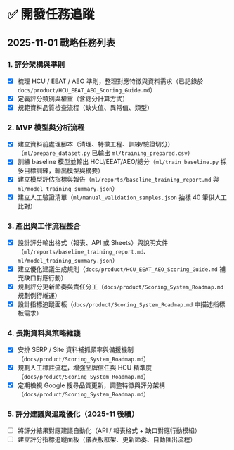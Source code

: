 # ✅ 開發任務追蹤

## 2025-11-01 戰略任務列表

### 1. 評分架構與準則
- [x] 梳理 HCU / EEAT / AEO 準則，整理對應特徵與資料需求（已記錄於 `docs/product/HCU_EEAT_AEO_Scoring_Guide.md`）
- [x] 定義評分類別與權重（含總分計算方式）
- [x] 規範資料品質檢查流程（缺失值、異常值、類型）

### 2. MVP 模型與分析流程
- [x] 建立資料前處理腳本（清理、特徵工程、訓練/驗證切分）（`ml/prepare_dataset.py` 已輸出 `ml/training_prepared.csv`）
- [x] 訓練 baseline 模型並輸出 HCU/EEAT/AEO/總分（`ml/train_baseline.py` 採多目標訓練，輸出模型與摘要）
- [x] 建立模型評估指標與報告（`ml/reports/baseline_training_report.md` 與 `ml/model_training_summary.json`）
- [x] 建立人工驗證清單（`ml/manual_validation_samples.json` 抽樣 40 筆供人工比對）

### 3. 產出與工作流程整合
- [x] 設計評分輸出格式（報表、API 或 Sheets）與說明文件（`ml/reports/baseline_training_report.md`、`ml/model_training_summary.json`）
- [x] 建立優化建議生成規則（`docs/product/HCU_EEAT_AEO_Scoring_Guide.md` 補充缺口對應行動）
- [x] 規劃評分更新節奏與責任分工（`docs/product/Scoring_System_Roadmap.md` 規劃例行維運）
- [x] 設計指標追蹤面板（`docs/product/Scoring_System_Roadmap.md` 中描述指標板需求）

### 4. 長期資料與策略維護
- [x] 安排 SERP / Site 資料補抓頻率與備援機制（`docs/product/Scoring_System_Roadmap.md`）
- [x] 規劃人工標註流程，增強品牌信任與 HCU 精準度（`docs/product/Scoring_System_Roadmap.md`）
- [x] 定期檢視 Google 搜尋品質更新，調整特徵與評分架構（`docs/product/Scoring_System_Roadmap.md`）

### 5. 評分建議與追蹤優化（2025-11 後續）
- [ ] 將評分結果對應建議自動化（API / 報表格式 + 缺口對應行動模組）
- [ ] 建立評分指標追蹤面板（儀表板框架、更新節奏、自動匯出流程）
